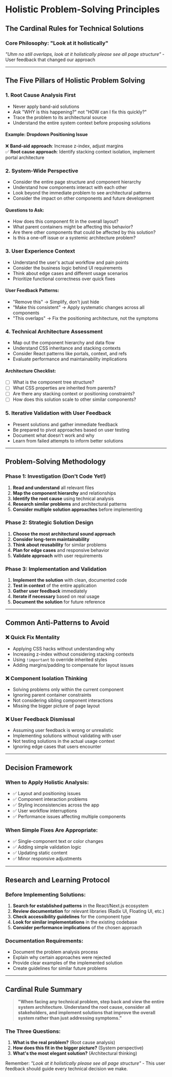 # Holistic Problem-Solving Principles
## The Cardinal Rules for Technical Solutions

### Core Philosophy: "Look at it holistically"
*"Uhm no still overlaps, look at it holistically please see all page structure"* - User feedback that changed our approach

---

## The Five Pillars of Holistic Problem Solving

### 1. **Root Cause Analysis First**
- Never apply band-aid solutions
- Ask "WHY is this happening?" not "HOW can I fix this quickly?"
- Trace the problem to its architectural source
- Understand the entire system context before proposing solutions

#### Example: Dropdown Positioning Issue
❌ **Band-aid approach**: Increase z-index, adjust margins  
✅ **Root cause approach**: Identify stacking context isolation, implement portal architecture

### 2. **System-Wide Perspective**
- Consider the entire page structure and component hierarchy
- Understand how components interact with each other
- Look beyond the immediate problem to see architectural patterns
- Consider the impact on other components and future development

#### Questions to Ask:
- How does this component fit in the overall layout?
- What parent containers might be affecting this behavior?
- Are there other components that could be affected by this solution?
- Is this a one-off issue or a systemic architecture problem?

### 3. **User Experience Context**
- Understand the user's actual workflow and pain points
- Consider the business logic behind UI requirements
- Think about edge cases and different usage scenarios
- Prioritize functional correctness over quick fixes

#### User Feedback Patterns:
- "Remove this" → Simplify, don't just hide
- "Make this consistent" → Apply systematic changes across all components
- "This overlaps" → Fix the positioning architecture, not the symptoms

### 4. **Technical Architecture Assessment**
- Map out the component hierarchy and data flow
- Understand CSS inheritance and stacking contexts
- Consider React patterns like portals, context, and refs
- Evaluate performance and maintainability implications

#### Architecture Checklist:
- [ ] What is the component tree structure?
- [ ] What CSS properties are inherited from parents?
- [ ] Are there any stacking context or positioning constraints?
- [ ] How does this solution scale to other similar components?

### 5. **Iterative Validation with User Feedback**
- Present solutions and gather immediate feedback
- Be prepared to pivot approaches based on user testing
- Document what doesn't work and why
- Learn from failed attempts to inform better solutions

---

## Problem-Solving Methodology

### Phase 1: Investigation (Don't Code Yet!)
1. **Read and understand** all relevant files
2. **Map the component hierarchy** and relationships
3. **Identify the root cause** using technical analysis
4. **Research similar problems** and architectural patterns
5. **Consider multiple solution approaches** before implementing

### Phase 2: Strategic Solution Design
1. **Choose the most architectural sound approach**
2. **Consider long-term maintainability**
3. **Think about reusability** for similar problems
4. **Plan for edge cases** and responsive behavior
5. **Validate approach** with user requirements

### Phase 3: Implementation and Validation
1. **Implement the solution** with clean, documented code
2. **Test in context** of the entire application
3. **Gather user feedback** immediately
4. **Iterate if necessary** based on real usage
5. **Document the solution** for future reference

---

## Common Anti-Patterns to Avoid

### ❌ Quick Fix Mentality
- Applying CSS hacks without understanding why
- Increasing z-index without considering stacking contexts
- Using `!important` to override inherited styles
- Adding margins/padding to compensate for layout issues

### ❌ Component Isolation Thinking
- Solving problems only within the current component
- Ignoring parent container constraints
- Not considering sibling component interactions
- Missing the bigger picture of page layout

### ❌ User Feedback Dismissal
- Assuming user feedback is wrong or unrealistic
- Implementing solutions without validating with user
- Not testing solutions in the actual usage context
- Ignoring edge cases that users encounter

---

## Decision Framework

### When to Apply Holistic Analysis:
- ✅ Layout and positioning issues
- ✅ Component interaction problems  
- ✅ Styling inconsistencies across the app
- ✅ User workflow interruptions
- ✅ Performance issues affecting multiple components

### When Simple Fixes Are Appropriate:
- ✅ Single-component text or color changes
- ✅ Adding simple validation logic
- ✅ Updating static content
- ✅ Minor responsive adjustments

---

## Research and Learning Protocol

### Before Implementing Solutions:
1. **Search for established patterns** in the React/Next.js ecosystem
2. **Review documentation** for relevant libraries (Radix UI, Floating UI, etc.)
3. **Check accessibility guidelines** for the component type
4. **Look for similar implementations** in the existing codebase
5. **Consider performance implications** of the chosen approach

### Documentation Requirements:
- Document the problem analysis process
- Explain why certain approaches were rejected
- Provide clear examples of the implemented solution
- Create guidelines for similar future problems

---

## Cardinal Rule Summary

> **"When facing any technical problem, step back and view the entire system architecture. Understand the root cause, consider all stakeholders, and implement solutions that improve the overall system rather than just addressing symptoms."**

### The Three Questions:
1. **What is the real problem?** (Root cause analysis)
2. **How does this fit in the bigger picture?** (System perspective)  
3. **What's the most elegant solution?** (Architectural thinking)

Remember: *"Look at it holistically please see all page structure"* - This user feedback should guide every technical decision we make.